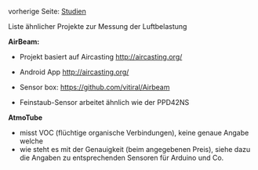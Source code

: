 vorherige Seite: [Studien](/opendata-stuttgart/meta/wiki/Studien)  
  
Liste ähnlicher Projekte zur Messung der Luftbelastung  
  
**AirBeam:**  
* Projekt basiert auf Aircasting http://aircasting.org/  
* Android App http://aircasting.org/
* Sensor box: https://github.com/vitiral/Airbeam
  
* Feinstaub-Sensor arbeitet ähnlich wie der PPD42NS  
  
  
**AtmoTube**  
* misst VOC (flüchtige organische Verbindungen), keine genaue Angabe welche  
* wie steht es mit der Genauigkeit (beim angegebenen Preis), siehe dazu die Angaben zu entsprechenden Sensoren für Arduino und Co.  
  
   